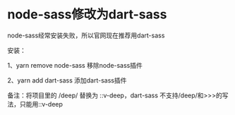 # node-sass修改为dart-sass

node-sass经常安装失败，所以官网现在推荐用dart-sass

安装：

1、yarn remove node-sass 移除node-sass插件

2、yarn add dart-sass 添加dart-sass插件

备注：将项目里的 /deep/ 替换为 ::v-deep，dart-sass 不支持/deep/和>>>的写法，只能用::v-deep
